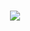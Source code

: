 <h1 align="center">
  <img src="https://readme-typing-svg.herokuapp.com?font=Boxed+Round&size=40&duration=4000&color=b5e853&center=true&vCenter=true&width=800&height=100&lines=El-Baraa+Radwan;Full-Stack+(MERN)+WEB+Developer" />
</h1>

